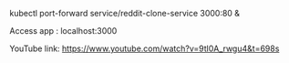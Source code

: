 kubectl port-forward service/reddit-clone-service 3000:80 &

Access app : localhost:3000

YouTube link: https://www.youtube.com/watch?v=9tl0A_rwgu4&t=698s

